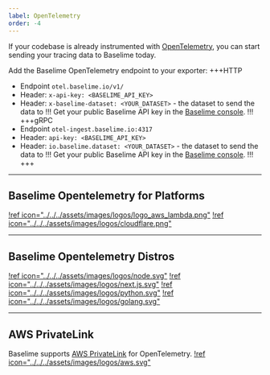 ```yaml
---
label: OpenTelemetry
order: -4
---
```


If your codebase is already instrumented with [OpenTelemetry](https://opentelemetry.io/), you can start sending your tracing data to Baselime today.


Add the Baselime OpenTelemetry endpoint to your exporter:
+++HTTP
- Endpoint `otel.baselime.io/v1/`
- Header: `x-api-key: <BASELIME_API_KEY>`
- Header: `x-baselime-dataset: <YOUR_DATASET>` - the dataset to send the data to
!!!
Get your public Baselime API key in the [Baselime console](https://console.baselime.io).
!!!
+++gRPC
- Endpoint `otel-ingest.baselime.io:4317`
- Header: `api-key: <BASELIME_API_KEY>`
- Header: `io.baselime.dataset: <YOUR_DATASET>` - the dataset to send the data to
!!!
Get your public Baselime API key in the [Baselime console](https://console.baselime.io).
!!!
+++

---
## Baselime Opentelemetry for Platforms
[!ref icon="../../../assets/images/logos/logo_aws_lambda.png"](../../platforms/aws/aws-lambda/traces/index.md)
[!ref icon="../../../assets/images/logos/cloudflare.png"](../../platforms/cloudflare/traces.md)

---

## Baselime Opentelemetry Distros
[!ref icon="../../../assets/images/logos/node.svg"](../../languages/node.js.md)
[!ref icon="../../../assets/images/logos/next.js.svg"](../../languages/next.js.md)
[!ref icon="../../../assets/images/logos/python.svg"](../../languages/python.md)
[!ref icon="../../../assets/images/logos/golang.svg"](../../languages/go.md)

---

## AWS PrivateLink

Baselime supports [AWS PrivateLink](https://aws.amazon.com/privatelink/) for OpenTelemetry.
[!ref icon="../../../assets/images/logos/aws.svg"](./private-link.md)
